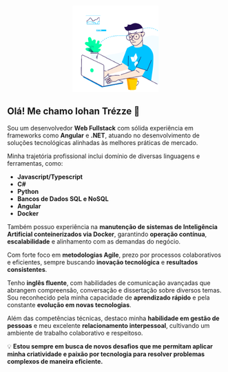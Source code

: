 <div id="header" align="center">
  <img src="work.gif" width="200"/>
</div>


## Olá! Me chamo Iohan Trézze 👋

Sou um desenvolvedor **Web Fullstack** com sólida experiência em frameworks como **Angular** e **.NET**, atuando no desenvolvimento de soluções tecnológicas alinhadas às melhores práticas de mercado.  

Minha trajetória profissional inclui domínio de diversas linguagens e ferramentas, como:  
- **Javascript/Typescript**  
- **C#**  
- **Python**
- **Bancos de Dados SQL e NoSQL**  
- **Angular**
- **Docker**    


Também possuo experiência na **manutenção de sistemas de Inteligência Artificial conteinerizados via Docker**, garantindo **operação contínua**, **escalabilidade** e alinhamento com as demandas do negócio.  

Com forte foco em **metodologias Agile**, prezo por processos colaborativos e eficientes, sempre buscando **inovação tecnológica** e **resultados consistentes**.  

Tenho **inglês fluente**, com habilidades de comunicação avançadas que abrangem compreensão, conversação e dissertação sobre diversos temas. Sou reconhecido pela minha capacidade de **aprendizado rápido** e pela constante **evolução em novas tecnologias**.  

Além das competências técnicas, destaco minha **habilidade em gestão de pessoas** e meu excelente **relacionamento interpessoal**, cultivando um ambiente de trabalho colaborativo e respeitoso.  

💡 **Estou sempre em busca de novos desafios que me permitam aplicar minha criatividade e paixão por tecnologia para resolver problemas complexos de maneira eficiente.**




<!-- <img height="180em" src="https://github-readme-stats.vercel.app/api?username=TrezzeIohan&show_icons=true&hide_border=true&&count_private=true&include_all_commits=true" /> -->
